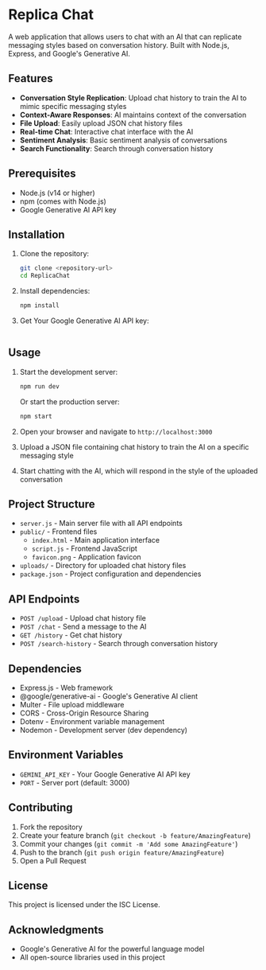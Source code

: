 # Replica Chat

A web application that allows users to chat with an AI that can replicate messaging styles based on conversation history. Built with Node.js, Express, and Google's Generative AI.

## Features

- **Conversation Style Replication**: Upload chat history to train the AI to mimic specific messaging styles
- **Context-Aware Responses**: AI maintains context of the conversation
- **File Upload**: Easily upload JSON chat history files
- **Real-time Chat**: Interactive chat interface with the AI
- **Sentiment Analysis**: Basic sentiment analysis of conversations
- **Search Functionality**: Search through conversation history

## Prerequisites

- Node.js (v14 or higher)
- npm (comes with Node.js)
- Google Generative AI API key

## Installation

1. Clone the repository:
   ```bash
   git clone <repository-url>
   cd ReplicaChat
   ```

2. Install dependencies:
   ```bash
   npm install
   ```

3. Get Your Google Generative AI API key:
   ```

## Usage

1. Start the development server:
   ```bash
   npm run dev
   ```
   
   Or start the production server:
   ```bash
   npm start
   ```

2. Open your browser and navigate to `http://localhost:3000`

3. Upload a JSON file containing chat history to train the AI on a specific messaging style

4. Start chatting with the AI, which will respond in the style of the uploaded conversation

## Project Structure

- `server.js` - Main server file with all API endpoints
- `public/` - Frontend files
  - `index.html` - Main application interface
  - `script.js` - Frontend JavaScript
  - `favicon.png` - Application favicon
- `uploads/` - Directory for uploaded chat history files
- `package.json` - Project configuration and dependencies

## API Endpoints

- `POST /upload` - Upload chat history file
- `POST /chat` - Send a message to the AI
- `GET /history` - Get chat history
- `POST /search-history` - Search through conversation history

## Dependencies

- Express.js - Web framework
- @google/generative-ai - Google's Generative AI client
- Multer - File upload middleware
- CORS - Cross-Origin Resource Sharing
- Dotenv - Environment variable management
- Nodemon - Development server (dev dependency)

## Environment Variables

- `GEMINI_API_KEY` - Your Google Generative AI API key
- `PORT` - Server port (default: 3000)

## Contributing

1. Fork the repository
2. Create your feature branch (`git checkout -b feature/AmazingFeature`)
3. Commit your changes (`git commit -m 'Add some AmazingFeature'`)
4. Push to the branch (`git push origin feature/AmazingFeature`)
5. Open a Pull Request

## License

This project is licensed under the ISC License.

## Acknowledgments

- Google's Generative AI for the powerful language model
- All open-source libraries used in this project
